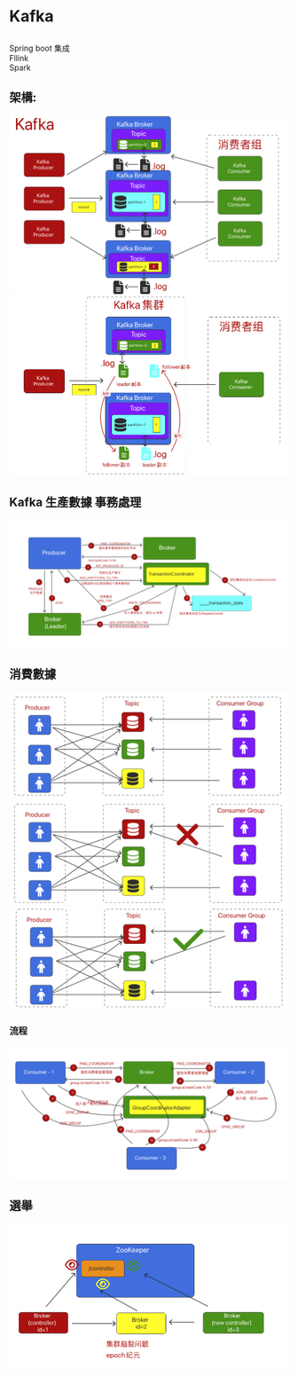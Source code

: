# Kafka


##
Spring boot 集成 <br />
Fllink <br />
Spark <br />



## 架構:
![image](https://github.com/lzz0826/KafkaProject/blob/main/img/1.png)
![image](https://github.com/lzz0826/KafkaProject/blob/main/img/2.png)


## Kafka 生產數據 事務處理
![image](https://github.com/lzz0826/KafkaProject/blob/main/img/3.png)

## 消費數據
![image](https://github.com/lzz0826/KafkaProject/blob/main/img/4.png)
![image](https://github.com/lzz0826/KafkaProject/blob/main/img/5.png)
![image](https://github.com/lzz0826/KafkaProject/blob/main/img/6.png)
### 流程
![image](https://github.com/lzz0826/KafkaProject/blob/main/img/7.png)

## 選舉
![image](https://github.com/lzz0826/KafkaProject/blob/main/img/8.png)
